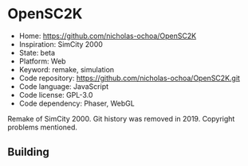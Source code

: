 # OpenSC2K

- Home: https://github.com/nicholas-ochoa/OpenSC2K
- Inspiration: SimCity 2000
- State: beta
- Platform: Web
- Keyword: remake, simulation
- Code repository: https://github.com/nicholas-ochoa/OpenSC2K.git
- Code language: JavaScript
- Code license: GPL-3.0
- Code dependency: Phaser, WebGL

Remake of SimCity 2000.
Git history was removed in 2019. Copyright problems mentioned.

## Building
